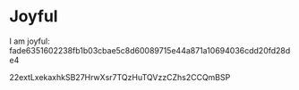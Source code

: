 # Joyful

I am joyful: fade6351602238fb1b03cbae5c8d60089715e44a871a10694036cdd20fd28de4


22extLxekaxhkSB27HrwXsr7TQzHuTQVzzCZhs2CCQmBSP